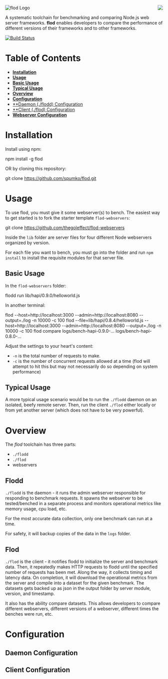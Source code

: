 <a href="https://github.com/spumko"><img src="https://raw.github.com/spumko/spumko/master/images/from.png" align="right" /></a>
![flod Logo](https://raw.github.com/spumko/flod/master/images/flod.png)

A systematic toolchain for benchmarking and comparing Node.js web server frameworks. **flod** enables developers to compare the performance of different versions of their frameworks and to other frameworks.

[![Build Status](https://secure.travis-ci.org/spumko/flod.png)](http://travis-ci.org/spumko/flod)

# Table of Contents

- [**Installation**](#installation)
- [**Usage**](#usage)
- [**Basic Usage**](#basic-usage)
- [**Typical Usage**](#typical-usage)
- [**Overview**](#overview)
- [**Configuration**](#configuration)
- [**Daemon (./flodd) Configuration](#daemon-configuration)
- [**Client (./flod) Configuration](#client-configuration)
- [**Webserver Configuration**](#webserver-configuration)

# Installation

Install using npm:

npm install -g flod

OR by cloning this repository:

git clone https://github.com/spumko/flod.git



# Usage

To use flod, you must give it some webserver(s) to bench.  The easiest way to get started is to fork the starter template `flod-webservers`:

git clone https://github.com/thegoleffect/flod-webservers

Inside the `lib` folder are server files for four different Node webservers organized by version.

For each file you want to bench, you must go into the folder and run `npm install` to install the requisite modules for that server file.

## Basic Usage

In the `flod-webservers` folder:

flodd run lib/hapi/0.9.0/helloworld.js

In another terminal:

flod --host=http://localhost:3000 --admin=http://localhost:8080 --output=./log -n 10000 -c 100
flod --file=lib/hapi/0.8.4/helloworld.js --host=http://localhost:3000 --admin=http://localhost:8080 --output=./log -n 10000 -c 100
flod compare logs/bench-hapi-0.9.0-... logs/bench-hapi-0.8.0-...

Adjust the settings to your heart's content:

* `-n` is the total number of requests to make.
* `-c` is the number of concurrent requests allowed at a time (flod will attempt to hit this but may not necessarily do so depending on system performance)



## Typical Usage

A more typical usage scenario would be to run the `./flodd` daemon on an isolated, beefy remote server. Then, run the client `./flod` either locally or from yet another server (which does not have to be very powerful).


# Overview

The *flod* toolchain has three parts:

* `./flodd`
* `./flod`
* webservers

## Flodd

`./flodd` is the daemon - it runs the admin webserver responsible for responding to benchmark requests. It spawns the webserver to be tested/benched in a separate process and monitors operational metrics like memory usage, cpu load, etc.

For the most accurate data collection, only one benchmark can run at a time.

For safety, it will backup copies of the data in the `logs` folder.

## Flod

`./flod` is the client - it notifies flodd to initialize the server and benchmark data. Then, it repeatedly makes HTTP requests to flodd until the specified number of requests has been met. Along the way, it collects timing and latency data. On completion, it will download the operational metrics from the server and compile into a dataset for the given benchmark.  The datasets gets backed up as json in the output folder by server module, version, and timestamp.

It also has the ability compare datasets. This allows developers to compare different webservers, different versions of a webserver, different times the benches were run, etc.



# Configuration

## Daemon Configuration

## Client Configuration
